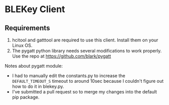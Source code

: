 BLEKey Client
=============

Requirements
------------

1. hcitool and gatttool are required to use this client. Install them on your Linux OS.
2. The pygatt python library needs several modifications to work properly. Use the repo at https://github.com/blark/pygatt

Notes about pygatt module:

- I had to manually edit the constants.py to increase the `DEFAULT_TIMEOUT_S` timeout to around 10sec because I couldn't figure out how to do it in blekey.py.
- I've submitted a pull request so to merge my changes into the default pip package. 
